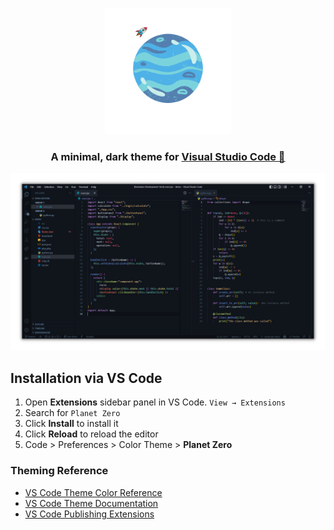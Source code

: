 <p align="center">
  <img alt="Planet Zero Logo" src="https://raw.githubusercontent.com/rushikesh611/planet-zero/master/images/logo.png" width="40%" />
</p>
<h3 align="center">
  A minimal, dark theme for <a href="https://code.visualstudio.com">Visual Studio Code 🚀</a>
</h3>

![demo](https://raw.githubusercontent.com/rushikesh611/planet-zero/master/images/theme.png)

## Installation via VS Code

1. Open **Extensions** sidebar panel in VS Code. `View → Extensions`
2. Search for `Planet Zero`
3. Click **Install** to install it
4. Click **Reload** to reload the editor
5. Code > Preferences > Color Theme > **Planet Zero**

### Theming Reference

- [VS Code Theme Color Reference](https://code.visualstudio.com/api/references/theme-color)
- [VS Code Theme Documentation](https://code.visualstudio.com/api/extension-capabilities/theming)
- [VS Code Publishing Extensions](https://code.visualstudio.com/api/working-with-extensions/publishing-extension)
